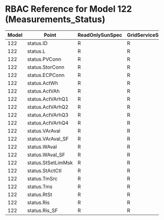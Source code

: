 # RBAC Reference for Model 122 (Measurements_Status)

| Model | Point | ReadOnlySunSpec | GridServiceSunSpec | NetworkAdministratorSunSpec | SuperAdministratorSpec | 
|-------|-------|------------------|---------------------|------------------|--------------------|
| 122 | status.ID | R | R | R | R |
| 122 | status.L | R | R | R | R |
| 122 | status.PVConn | R | R | R | R |
| 122 | status.StorConn | R | R | R | R |
| 122 | status.ECPConn | R | R | R | R |
| 122 | status.ActWh | R | R | R | R |
| 122 | status.ActVAh | R | R | R | R |
| 122 | status.ActVArhQ1 | R | R | R | R |
| 122 | status.ActVArhQ2 | R | R | R | R |
| 122 | status.ActVArhQ3 | R | R | R | R |
| 122 | status.ActVArhQ4 | R | R | R | R |
| 122 | status.VArAval | R | R | R | R |
| 122 | status.VArAval_SF | R | R | R | R |
| 122 | status.WAval | R | R | R | R |
| 122 | status.WAval_SF | R | R | R | R |
| 122 | status.StSetLimMsk | R | R | R | R |
| 122 | status.StActCtl | R | R | R | R |
| 122 | status.TmSrc | R | R | R | R |
| 122 | status.Tms | R | R | R | R |
| 122 | status.RtSt | R | R | R | R |
| 122 | status.Ris | R | R | R | R |
| 122 | status.Ris_SF | R | R | R | R |
